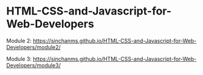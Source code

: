 # HTML-CSS-and-Javascript-for-Web-Developers

Module 2: https://sinchanms.github.io/HTML-CSS-and-Javascript-for-Web-Developers/module2/

Module 3: https://sinchanms.github.io/HTML-CSS-and-Javascript-for-Web-Developers/module3/
